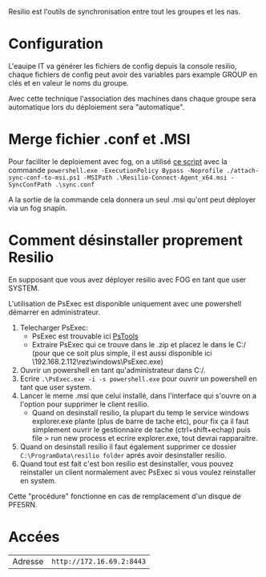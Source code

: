 
Resilio est l'outils de synchronisation entre tout les groupes et les nas.

# Configuration

L'eauipe IT va générer les fichiers de config depuis la console resilio, chaque fichiers de config peut avoir des variables pars example GROUP en clés et en valeur le noms du groupe.

Avec cette technique l'association des machines dans chaque groupe sera automatique lors du déploiement sera "automatique".

# Merge fichier .conf et .MSI

Pour faciliter le deploiement avec fog, on a utilisé [ce script](https://github.com/ArtFXDev/silex_fog_snapin/blob/main/resilio/attach-sync-conf-to-msi.ps1) avec la commande `powershell.exe -ExecutionPolicy Bypass -Noprofile ./attach-sync-conf-to-msi.ps1 -MSIPath .\Resilio-Connect-Agent_x64.msi -SyncConfPath .\sync.conf`

A la sortie de la commande cela donnera un seul .msi qu'ont peut déployer via un fog snapin.

# Comment désinstaller proprement Resilio

En supposant que vous avez déployer resilio avec FOG en tant que user SYSTEM.

L'utilisation de PsExec est disponible uniquement avec une powershell démarrer en administrateur.

1. Telecharger PsExec:
   - PsExec est trouvable ici [PsTools](https://docs.microsoft.com/en-us/sysinternals/downloads/psexec)
   - Extraire PsExec qui ce trouve dans le .zip et placez le dans le C:/ (pour que ce soit plus simple, il est aussi disponible ici \\192.168.2.112\rez\windows\PsExec.exe)
2. Ouvrir un powershell en tant qu'administrateur dans C:/.
3. Ecrire `.\PsExec.exe -i -s powershell.exe` pour ouvrir un powershell en tant que user system.
4. Lancer le meme .msi que celui installé, dans l'interface qui s'ouvre on a l'option pour supprimer le client resilio.
   - Quand on desinstall resilio, la plupart du temp le service windows explorer.exe plante (plus de barre de tache etc), pour fix ça il faut simplement ouvrir le gestionnaire de tache (ctrl+shift+echap) puis file > run new process et ecrire explorer.exe, tout devrai rapparaitre.
5. Quand on desinstall resilio il faut également supprimer ce dossier `C:\ProgramData\resilio folder` aprés avoir desinstaller resilio.
6. Quand tout est fait c'est bon resilio est desinstaller, vous pouvez reinstaller un client normalement avec PsExec si vous voulez reinstaller en system.

Cette "procédure" fonctionne en cas de remplacement d'un disque de PFE5RN.

# Accées

|         |                           |
| ------- | ------------------------- |
| Adresse | `http://172.16.69.2:8443` |
